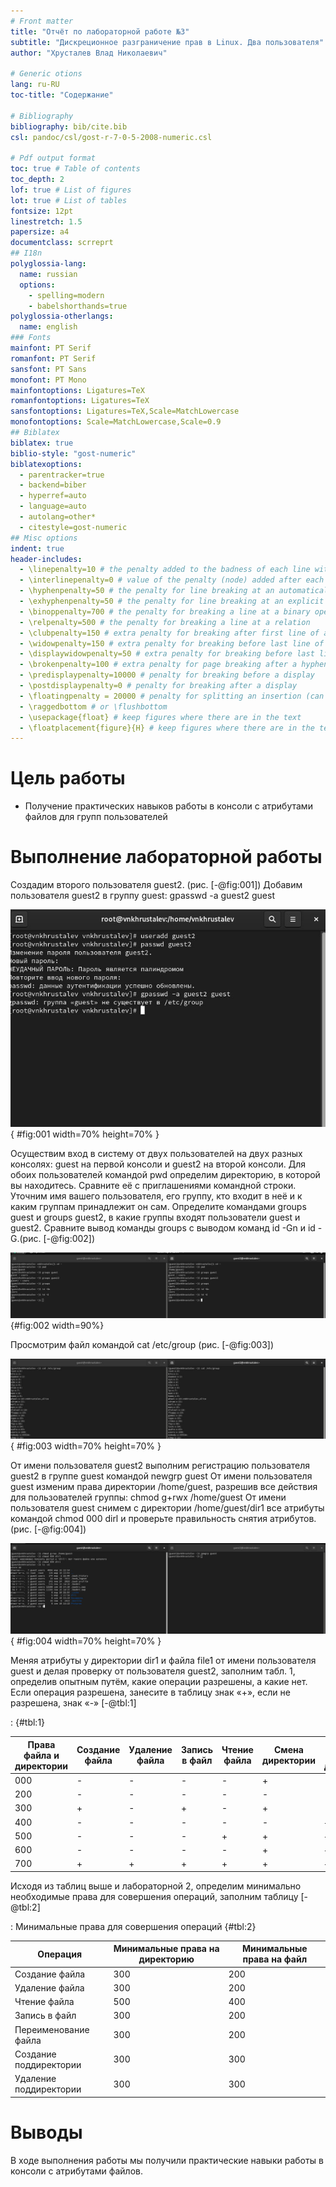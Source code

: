 ```yaml
---
# Front matter
title: "Отчёт по лабораторной работе №3"
subtitle: "Дискреционное разграничение прав в Linux. Два пользователя"
author: "Хрусталев Влад Николаевич"

# Generic otions
lang: ru-RU
toc-title: "Содержание"

# Bibliography
bibliography: bib/cite.bib
csl: pandoc/csl/gost-r-7-0-5-2008-numeric.csl

# Pdf output format
toc: true # Table of contents
toc_depth: 2
lof: true # List of figures
lot: true # List of tables
fontsize: 12pt
linestretch: 1.5
papersize: a4
documentclass: scrreprt
## I18n
polyglossia-lang:
  name: russian
  options:
	- spelling=modern
	- babelshorthands=true
polyglossia-otherlangs:
  name: english
### Fonts
mainfont: PT Serif
romanfont: PT Serif
sansfont: PT Sans
monofont: PT Mono
mainfontoptions: Ligatures=TeX
romanfontoptions: Ligatures=TeX
sansfontoptions: Ligatures=TeX,Scale=MatchLowercase
monofontoptions: Scale=MatchLowercase,Scale=0.9
## Biblatex
biblatex: true
biblio-style: "gost-numeric"
biblatexoptions:
  - parentracker=true
  - backend=biber
  - hyperref=auto
  - language=auto
  - autolang=other*
  - citestyle=gost-numeric
## Misc options
indent: true
header-includes:
  - \linepenalty=10 # the penalty added to the badness of each line within a paragraph (no associated penalty node) Increasing the value makes tex try to have fewer lines in the paragraph.
  - \interlinepenalty=0 # value of the penalty (node) added after each line of a paragraph.
  - \hyphenpenalty=50 # the penalty for line breaking at an automatically inserted hyphen
  - \exhyphenpenalty=50 # the penalty for line breaking at an explicit hyphen
  - \binoppenalty=700 # the penalty for breaking a line at a binary operator
  - \relpenalty=500 # the penalty for breaking a line at a relation
  - \clubpenalty=150 # extra penalty for breaking after first line of a paragraph
  - \widowpenalty=150 # extra penalty for breaking before last line of a paragraph
  - \displaywidowpenalty=50 # extra penalty for breaking before last line before a display math
  - \brokenpenalty=100 # extra penalty for page breaking after a hyphenated line
  - \predisplaypenalty=10000 # penalty for breaking before a display
  - \postdisplaypenalty=0 # penalty for breaking after a display
  - \floatingpenalty = 20000 # penalty for splitting an insertion (can only be split footnote in standard LaTeX)
  - \raggedbottom # or \flushbottom
  - \usepackage{float} # keep figures where there are in the text
  - \floatplacement{figure}{H} # keep figures where there are in the text
---
```


# Цель работы

- Получение практических навыков работы в консоли с атрибутами файлов для групп пользователей

# Выполнение лабораторной работы

Создадим второго пользователя guest2. (рис. [-@fig:001])
Добавим пользователя guest2 в группу guest: gpasswd -a guest2 guest

![Пользователь и добавление в группу](image/001.jpg){ #fig:001 width=70% height=70% }


Осуществим вход в систему от двух пользователей на двух разных консолях: guest на первой консоли и guest2 на второй консоли.
Для обоих пользователей командой pwd определим директорию, в которой вы находитесь. Сравните её с приглашениями командной строки.
Уточним имя вашего пользователя, его группу, кто входит в неё и к каким группам принадлежит он сам. Определите командами groups guest и groups guest2, в какие группы входят пользователи guest и guest2. Сравните вывод команды groups с выводом команд id -Gn и id -G.(рис. [-@fig:002])

![Командыыыы](image/002.jpg){#fig:002 width=90%}

Просмотрим файл командой cat /etc/group (рис. [-@fig:003])

![Вывод команды cat /etc/group](image/003.jpg){ #fig:003 width=70% height=70% }



От имени пользователя guest2 выполним регистрацию пользователя guest2 в группе guest командой newgrp guest
От имени пользователя guest изменим права директории /home/guest, разрешив все действия для пользователей группы: chmod g+rwx /home/guest
От имени пользователя guest снимем с директории /home/guest/dir1 все атрибуты командой chmod 000 dirl и проверьте правильность снятия атрибутов.(рис. [-@fig:004])

![Управление правами группы](image/004.jpg){ #fig:004 width=70% height=70% }


Меняя атрибуты у директории dir1 и файла file1 от имени пользователя guest и делая проверку от пользователя guest2, заполним табл. 1, определив опытным путём, какие операции разрешены, а какие нет. Если операция разрешена, занесите в таблицу знак «+», если не разрешена, знак «-» [-@tbl:1]

: {#tbl:1} 

| Права файла и директории | Создание файла | Удаление файла | Запись в файл | Чтение файла | Смена директории | Просмотр файлов в директории | Переименование файла | Смена атрибутов файла |
|--------------------------|----------------|----------------|---------------|--------------|------------------|------------------------------|----------------------|-----------------------|
| 000                      | -              | -              | -             | -            | +                | -                            | -                    | +                     |
| 200                      | -              | -              | -             | -            | -                | -                            | -                    | -                     |
| 300                      | +              | -              | +             | -            | +                | -                            | +                    | +                     |
| 400                      | -              | -              | -             | -            | -                | +                            | -                    | -                     |
| 500                      | -              | -              | -             | +            | +                | +                            | -                    | +                     |
| 600                      | -              | -              | -             | -            | +                | +                            | -                    | -                     |
| 700                      | +              | +              | +             | +            | +                | +                            | +                    | +                     |


Исходя из таблиц выше и лабораторной 2, определим минимально необходимые права для совершения операций, заполним таблицу [-@tbl:2]

: Минимальные права для совершения операций {#tbl:2} 

| Операция               | Минимальные права на директорию | Минимальные права на файл |
|------------------------|---------------------------------|---------------------------|
| Создание файла         | 300                             | 200                       |
| Удаление файла         | 300                             | 200                       |
| Чтение файла           | 500                             | 400                       |
| Запись в файл          | 300                             | 200                       |
| Переименование файла   | 300                             | 200                       |
| Создание поддиректории | 300                             | 300                       |
| Удаление поддиректории | 300                             | 300                       |

# Выводы

В ходе выполнения работы мы получили практические навыки работы в консоли с атрибутами файлов.